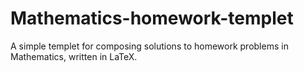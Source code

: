 # Mathematics-homework-templet

A simple templet for composing solutions to homework problems in Mathematics, written in LaTeX.
